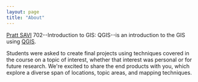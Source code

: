 ```yaml
---
layout: page
title: "About"
---
```


[Pratt SAVI](https://commons.pratt.edu/savi/) 702--Introduction to GIS: QGIS--is an introduction to the GIS using [QGIS](https://qgis.org/en/site/).

Students were asked to create final projects using techniques covered in the
course on a topic of interest, whether that interest was personal or for future
research. We're excited to share the end products with you, which explore a
diverse span of locations, topic areas, and mapping techniques.
